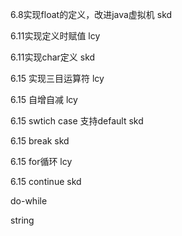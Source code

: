 6.8实现float的定义，改进java虚拟机 skd

6.11实现定义时赋值 lcy

6.11实现char定义 skd

6.15 实现三目运算符 lcy

6.15 自增自减 lcy

6.15 swtich case  支持default skd

6.15 break skd

6.15 for循环 lcy

6.15 continue skd 

do-while

string

